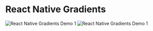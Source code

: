 # React Native Gradients

![React Native Gradients Demo 1](https://media.giphy.com/media/2aGD6js89xV3tGAIrd/giphy.gif) ![React Native Gradients Demo 1](https://media.giphy.com/media/1X5Z1goLOMY7cMUEuM/giphy.gif)

